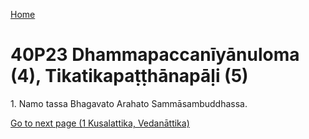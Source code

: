 
[Home](/)

# 40P23 Dhammapaccanīyānuloma (4), Tikatikapaṭṭhānapāḷi (5)

1\. Namo tassa Bhagavato Arahato Sammāsambuddhassa.


[Go to next page (1 Kusalattika, Vedanāttika)](1.md)


